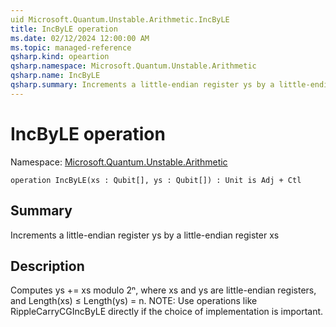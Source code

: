```yaml
---
uid Microsoft.Quantum.Unstable.Arithmetic.IncByLE
title: IncByLE operation
ms.date: 02/12/2024 12:00:00 AM
ms.topic: managed-reference
qsharp.kind: opeartion
qsharp.namespace: Microsoft.Quantum.Unstable.Arithmetic
qsharp.name: IncByLE
qsharp.summary: Increments a little-endian register ys by a little-endian register xs
---
```


# IncByLE operation

Namespace: [Microsoft.Quantum.Unstable.Arithmetic](xref:Microsoft.Quantum.Unstable.Arithmetic)

```qsharp
operation IncByLE(xs : Qubit[], ys : Qubit[]) : Unit is Adj + Ctl
```

## Summary
Increments a little-endian register ys by a little-endian register xs

## Description
Computes ys += xs modulo 2ⁿ, where xs and ys are little-endian registers,
and Length(xs) ≤ Length(ys) = n.
NOTE: Use operations like RippleCarryCGIncByLE directly if
the choice of implementation is important.
